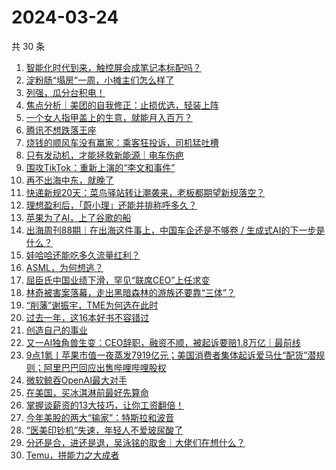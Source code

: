 # 2024-03-24

共 30 条

<!-- BEGIN 36KR -->
<!-- 最后更新时间 2024-03-24 09:25:37 +0800 -->
1. [智能化时代到来，触控屏会成笔记本标配吗？](https://36kr.com/p/2700797518893699)
1. [淀粉肠“塌房”一周，小摊主们怎么样了](https://36kr.com/p/2701468696524677)
1. [列强，瓜分台积电！](https://36kr.com/p/2701408768374656)
1. [焦点分析｜美团的自我修正：止损优选，轻装上阵](https://36kr.com/p/2700539215968128)
1. [一个女人指甲盖上的生意，就能月入百万？](https://36kr.com/p/2701737662550657)
1. [腾讯不想跌落王座](https://36kr.com/p/2700862478317704)
1. [烧钱的顺风车没有赢家：乘客狂投诉，司机猛吐槽](https://36kr.com/p/2701914771044224)
1. [只有发动机，才能拯救新能源｜电车伤疤](https://36kr.com/p/2701437053876358)
1. [围攻TikTok：重新上演的“李文和事件”](https://36kr.com/p/2700754182240133)
1. [再不出海中东，就晚了](https://36kr.com/p/2701408908015745)
1. [快递新规20天：菜鸟驿站转让潮袭来，老板都期望新规落空？](https://36kr.com/p/2700817605621889)
1. [理想盈利后，「蔚小理」还能并排称呼多久？](https://36kr.com/p/2701629673273218)
1. [苹果为了AI，上了谷歌的船](https://36kr.com/p/2700683679102857)
1. [出海周刊88期｜在出海这件事上，中国车企还是不够卷 / 生成式AI的下一步是什么？](https://36kr.com/p/2700897499084674)
1. [娃哈哈还能吃多久流量红利？](https://36kr.com/p/2700857149060997)
1. [ASML，为何想逃？](https://36kr.com/p/2701522400131209)
1. [屈臣氏中国业绩下滑，罕见“联席CEO”上任求变](https://36kr.com/p/2700756216608902)
1. [林奇被害案落幕，走出黑暗森林的游族还要靠“三体”？](https://36kr.com/p/2701650222528386)
1. [“削藩”谢振宇，TME为何选在此时](https://36kr.com/p/2701732934701698)
1. [过去一年，这16本好书不容错过](https://36kr.com/p/2612626281076871)
1. [创造自己的事业](https://36kr.com/p/2642689327758464)
1. [又一AI独角兽生变：CEO辞职，融资不顺，被起诉要赔1.8万亿｜最前线](https://36kr.com/p/2701909282404225)
1. [9点1氪丨苹果市值一夜蒸发7919亿元；美国消费者集体起诉爱马仕“配货”潜规则；阿里巴巴回应出售哔哩哔哩股权](https://36kr.com/p/2701424654366599)
1. [微软鲸吞OpenAI最大对手](https://36kr.com/p/2700738971629703)
1. [在美国，买冰淇淋前最好先算命](https://36kr.com/p/2700458766301312)
1. [掌握谈薪资的13大技巧，让你工资翻倍！](https://36kr.com/p/2639706420542599)
1. [今年美股的两大“输家”：特斯拉和波音](https://36kr.com/p/2700795345581952)
1. [“医美印钞机”失速，年轻人不爱玻尿酸了](https://36kr.com/p/2700878553249920)
1. [分还是合，进还是退，吴泳铭的取舍｜大佬们在想什么？](https://36kr.com/p/2700694634625159)
1. [Temu，拼能力之大成者](https://36kr.com/p/2700890546943878)
<!-- END 36KR -->
